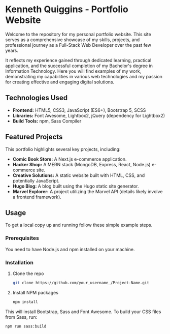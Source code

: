 # Kenneth Quiggins - Portfolio Website

Welcome to the repository for my personal portfolio website. This site serves as a comprehensive showcase of my skills, projects, and professional journey as a Full-Stack Web Developer over the past few years.

It reflects my experience gained through dedicated learning, practical application, and the successful completion of my Bachelor's degree in Information Technology. Here you will find examples of my work, demonstrating my capabilities in various web technologies and my passion for creating effective and engaging digital solutions.

## Technologies Used

* **Frontend:** HTML5, CSS3, JavaScript (ES6+), Bootstrap 5, SCSS
* **Libraries:** Font Awesome, Lightbox2, jQuery (dependency for Lightbox2)
* **Build Tools:** npm, Sass Compiler

## Featured Projects

This portfolio highlights several key projects, including:

* **Comic Book Store:** A Next.js e-commerce application.
* **Hacker Shop:** A MERN stack (MongoDB, Express, React, Node.js) e-commerce site.
* **Creative Solutions:** A static website built with HTML, CSS, and potentially JavaScript.
* **Hugo Blog:** A blog built using the Hugo static site generator.
* **Marvel Explorer:** A project utilizing the Marvel API (details likely involve a frontend framework).

## Usage

To get a local copy up and running follow these simple example steps.

### Prerequisites

You need to have Node.js and npm installed on your machine.

### Installation

1. Clone the repo

    ```sh
    git clone https://github.com/your_username_/Project-Name.git
    ```

2. Install NPM packages

    ```sh
    npm install
    ```

This will install Bootstrap, Sass and Font Awesome. To build your CSS files from Sass, run:

```bash
npm run sass:build
